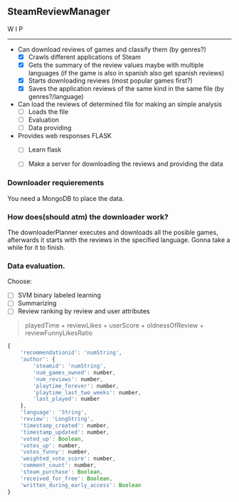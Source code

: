 ## SteamReviewManager ##

W I P

- - -

- Can download reviews of games and classify them (by genres?)
  - [x] Crawls different applications of Steam 
  - [x] Gets the summary of the review values maybe with multiple languages (if the game is also in spanish also get spanish reviews)
  - [x] Starts downloading reviews (most popular games first?)
  - [x] Saves the application reviews of the same kind in the same file (by genres?/language)
  
- Can load the reviews of determined file for making an simple analysis
  - [ ] Loads the file
  - [ ] Evaluation
  - [ ] Data providing
  
- Provides web responses FLASK
  - [ ] Learn flask
  - [ ] Make a server for downloading the reviews and providing the data


### Downloader requierements ###

You need a MongoDB to place the data.

### How does(should atm) the downloader work? ###

The downloaderPlanner executes and downloads all the posible games, afterwards it starts with the reviews in the specified language.
Gonna take a while for it to finish.

### Data evaluation. ###

Choose:
- [ ] SVM binary labeled learning
- [ ] Summarizing
- [ ] Review ranking by review and user attributes

> playedTime + reviewLikes + userScore + oldnessOfReview + reviewFunnyLikesRatio

```javascript
{
    'recommendationid': 'numString',
    'author': {
        'steamid': 'numString',
        'num_games_owned': number,
        'num_reviews': number,
        'playtime_forever': number,
        'playtime_last_two_weeks': number,
        'last_played': number
    },
    'language': 'String',
    'review': 'LongString',
    'timestamp_created': number,
    'timestamp_updated': number,
    'voted_up': Boolean,
    'votes_up': number,
    'votes_funny': number,
    'weighted_vote_score': number,
    'comment_count': number,
    'steam_purchase': Boolean,
    'received_for_free': Boolean,
    'written_during_early_access': Boolean
}
```
